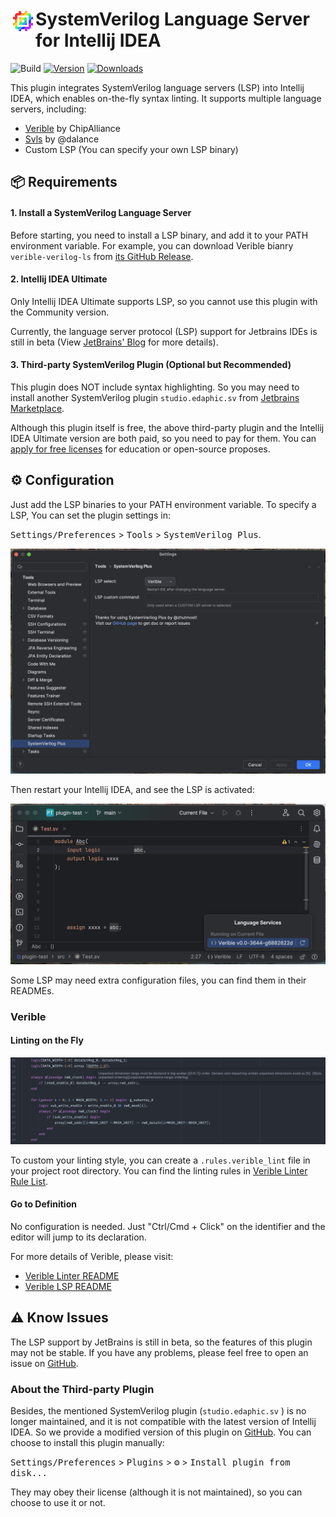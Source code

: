 <div>
<img src="https://raw.githubusercontent.com/zhutmost/intellij-systemverilog/main/resources/META-INF/pluginIcon.svg" alt="Logo" align="left" width="40" height="40"/>
<h1 align="left"> SystemVerilog Language Server for Intellij IDEA </h1>
</div>

![Build](https://github.com/zhutmost/intellij-systemverilog/workflows/Build/badge.svg)
[![Version](https://img.shields.io/jetbrains/plugin/v/com.zhutmost.systemverilog.svg)](https://plugins.jetbrains.com/plugin/com.zhutmost.systemverilog)
[![Downloads](https://img.shields.io/jetbrains/plugin/d/com.zhutmost.systemverilog.svg)](https://plugins.jetbrains.com/plugin/com.zhutmost.systemverilog)
<!-- Plugin description -->
This plugin integrates SystemVerilog language servers (LSP) into Intellij IDEA, which enables on-the-fly syntax linting.
It supports multiple language servers, including:
- [Verible](https://github.com/chipsalliance/verible) by ChipAlliance
- [Svls](https://github.com/dalance/svls) by @dalance
- Custom LSP (You can specify your own LSP binary)

## 📦 Requirements

#### 1. Install a SystemVerilog Language Server

Before starting, you need to install a LSP binary, and add it to your PATH environment variable.
For example, you can download Verible bianry `verible-verilog-ls` from [its GitHub Release](https://github.com/chipsalliance/verible/releases).

#### 2. Intellij IDEA Ultimate

Only Intellij IDEA Ultimate supports LSP, so you cannot use this plugin with the Community version.

Currently, the language server protocol (LSP) support for Jetbrains IDEs is still in beta (View [JetBrains' Blog](https://blog.jetbrains.com/platform/2023/07/lsp-for-plugin-developers/) for more details).

#### 3. Third-party SystemVerilog Plugin (Optional but Recommended)

This plugin does NOT include syntax highlighting. So you may need to install another SystemVerilog plugin
`studio.edaphic.sv` from [Jetbrains Marketplace](https://plugins.jetbrains.com/plugin/10695-systemverilog).

Although this plugin itself is free, the above third-party plugin and the Intellij IDEA Ultimate version are both paid, so you need to pay for them. You can [apply for free licenses](https://www.jetbrains.com/community/education/#students) for education or open-source proposes.

## ⚙️ Configuration

Just add the LSP binaries to your PATH environment variable.
To specify a LSP, You can set the plugin settings in:

 <kbd>Settings/Preferences</kbd> > <kbd>Tools</kbd> > <kbd>SystemVerilog Plus</kbd>.
 
![Settings](https://raw.githubusercontent.com/zhutmost/intellij-systemverilog/main/img/settings.jpg)

 Then restart your Intellij IDEA, and see the LSP is activated:

![LSP status](https://raw.githubusercontent.com/zhutmost/intellij-systemverilog/main/img/lsp-status.jpg)

Some LSP may need extra configuration files, you can find them in their READMEs.

### Verible

#### Linting on the Fly
![Verible linting demo](https://raw.githubusercontent.com/zhutmost/intellij-systemverilog/main/img/demo-linter-verible.jpg)

To custom your linting style, you can create a `.rules.verible_lint` file in your project root directory. You can find the linting rules in [Verible Linter Rule List](https://chipsalliance.github.io/verible/verilog_lint.html).

#### Go to Definition

No configuration is needed. Just "Ctrl/Cmd + Click" on the identifier and the editor will jump to its declaration.

For more details of Verible, please visit:
- [Verible Linter README](https://github.com/chipsalliance/verible/tree/master/verilog/tools/lint)
- [Verible LSP README](https://github.com/chipsalliance/verible/tree/master/verilog/tools/ls)

## ⚠️ Know Issues

The LSP support by JetBrains is still in beta, so the features of this plugin may not be stable.
If you have any problems, please feel free to open an issue on [GitHub](https://github.com/zhutmost/intellij-systemverilog/issues).

<!-- Plugin description end -->

### About the Third-party Plugin

Besides, the mentioned SystemVerilog plugin (`studio.edaphic.sv` ) is no longer maintained, and it is not compatible with the latest version of Intellij IDEA.
So we provide a modified version of this plugin on [GitHub](https://github.com/zhutmost/intellij-systemverilog/releases/download/v0.0.1/studio.edaphic.sv.SystemVerilog.zip). You can choose to install this plugin manually:

<kbd>Settings/Preferences</kbd> > <kbd>Plugins</kbd> > <kbd>⚙️</kbd> > <kbd>Install plugin from disk...</kbd>

They may obey their license (although it is not maintained), so you can choose to use it or not.
